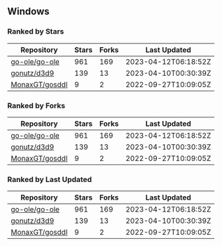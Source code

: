 ## Windows

### Ranked by Stars

| Repository | Stars | Forks | Last Updated |
|------------|-------|-------|--------------|
| [go-ole/go-ole](https://github.com/go-ole/go-ole) | 961 | 169 | 2023-04-12T06:18:52Z |
| [gonutz/d3d9](https://github.com/gonutz/d3d9) | 139 | 13 | 2023-04-10T00:30:39Z |
| [MonaxGT/gosddl](https://github.com/MonaxGT/gosddl) | 9 | 2 | 2022-09-27T10:09:05Z |

### Ranked by Forks

| Repository | Stars | Forks | Last Updated |
|------------|-------|-------|--------------|
| [go-ole/go-ole](https://github.com/go-ole/go-ole) | 961 | 169 | 2023-04-12T06:18:52Z |
| [gonutz/d3d9](https://github.com/gonutz/d3d9) | 139 | 13 | 2023-04-10T00:30:39Z |
| [MonaxGT/gosddl](https://github.com/MonaxGT/gosddl) | 9 | 2 | 2022-09-27T10:09:05Z |

### Ranked by Last Updated

| Repository | Stars | Forks | Last Updated |
|------------|-------|-------|--------------|
| [go-ole/go-ole](https://github.com/go-ole/go-ole) | 961 | 169 | 2023-04-12T06:18:52Z |
| [gonutz/d3d9](https://github.com/gonutz/d3d9) | 139 | 13 | 2023-04-10T00:30:39Z |
| [MonaxGT/gosddl](https://github.com/MonaxGT/gosddl) | 9 | 2 | 2022-09-27T10:09:05Z |

